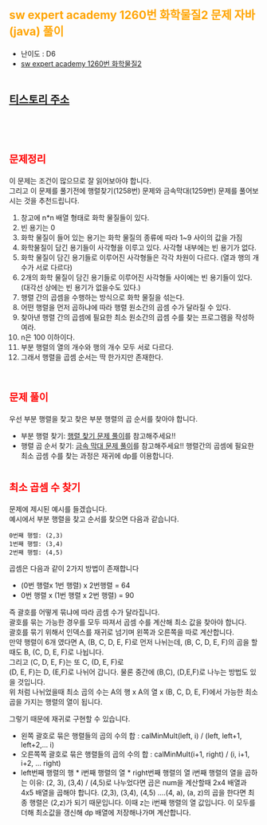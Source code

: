 # <span style="color: orange; font-weight:bold; font-size:17pt">sw expert academy 1260번 화학물질2 문제 자바(java)  풀이</span>
- 난이도 : D6
- [sw expert academy 1260번 화학물질2](https://swexpertacademy.com/main/code/problem/problemDetail.do?contestProbId=AV18OR16IuUCFAZN&categoryId=AV18OR16IuUCFAZN&categoryType=CODE)
<br><br>

## [티스토리 주소](https://hoho325.tistory.com/)
<br><br>

# <span style="color: red; font-weight:bold; font-size:15pt">문제정리</span>
이 문제는 조건이 많으므로 잘 읽어보아야 합니다.  
그리고 이 문제를 풀기전에 행렬찾기(1258번) 문제와 금속막대(1259번) 문제를 풀어보시는 것을 추천드립니다.
1. 창고에 n*n 배열 형태로 화학 물질들이 있다.
2. 빈 용기는 0
3. 화학 물질이 들어 있는 용기는 화학 물질의 종류에 따라 1~9 사이의 값을 가짐
4. 화학물질이 담긴 용기들이 사각형을 이루고 있다. 사각형 내부에는 빈 용기가 없다.
5. 화학 물질이 담긴 용기들로 이루어진 사각형들은 각각 차원이 다르다. (열과 행의 개수가 서로 다르다)
6. 2개의 화학 물질이 담긴 용기들로 이루어진 사각형들 사이에는 빈 용기들이 있다. (대각선 상에는 빈 용기가 없을수도 있다.)
7. 행렬 간의 곱셈을 수행하는 방식으로 화학 물질을 섞는다.
8. 어떤 행렬을 먼저 곱하냐에 따라 행렬 원소간의 곱셈 수가 달라질 수 있다.
9. 찾아낸 행렬 간의 곱셈에 필요한 최소 원소간의 곱셈 수를 찾는 프로그램을 작성하여라.
10. n은 100 이하이다.
11. 부분 행렬의 열의 개수와 행의 개수 모두 서로 다르다.
12. 그래서 행렬을 곱셈 순서는 딱 한가지만 존재한다.
<br><br>

# <span style="color: red; font-weight:bold; font-size:15pt">문제 풀이</span>
우선 부분 행렬을 찾고 찾은 부분 행렬의 곱 순서를 찾아야 합니다.
- 부분 행렬 찾기: [행렬 찾기 문제 풀이](https://github.com/wlgh325/sw_expert_academy/tree/master/1258(%ED%96%89%EB%A0%AC%EC%B0%BE%EA%B8%B0))를 참고해주세요!!
- 행렬 곱 순서 찾기: [금속 막대 문제 풀이](https://github.com/wlgh325/sw_expert_academy/tree/master/1259(%EA%B8%88%EC%86%8D%EB%A7%89%EB%8C%80))를 참고해주세요!!
행렬간의 곱셈에 필요한 최소 곱셈 수를 찾는 과정은 재귀에 dp를 이용합니다.

# <span style="color: red; font-weight:bold; font-size:15pt">최소 곱셈 수 찾기</span>
문제에 제시된 예시를 들겠습니다.  
예시에서 부분 행렬을 찾고 순서를 찾으면 다음과 같습니다.
```
0번째 행렬: (2,3)
1번째 행렬: (3,4)
2번째 행렬: (4,5)
```
곱셈은 다음과 같이 2가지 방법이 존재합니다
- (0번 행렬x 1번 행렬) x 2번행렬 = 64
- 0번 행렬 x (1번 행렬 x 2번 행렬) = 90

즉 괄호를 어떻게 묶냐에 따라 곰셈 수가 달라집니다.  
괄호를 묶는 가능한 경우를 모두 따져서 곱셈 수를 계산해 최소 값을 찾아야 합니다.   
괄호를 묶기 위해서 인덱스를 재귀로 넘기며 왼쪽과 오른쪽을 따로 계산합니다.   
만약 행렬이 6개 였다면 A, (B, C, D, E, F)로 먼저 나뉘는데, (B, C, D, E, F)의 곱을 할때도 B, (C, D, E, F)로 나뉩니다.   
그리고 (C, D, E, F)는 또 C, (D, E, F)로   
(D, E, F)는 D, (E,F)로 나뉘어 갑니다. 물론 중간에 (B,C), (D,E,F)로 나누는 방법도 있을 것입니다.  
위 처럼 나뉘었을때 최소 곱의 수는 A의 행 x A의 열 x (B, C, D, E, F)에서 가능한 최소 곱을 가지는 행렬의 열이 됩니다.  

그렇기 때문에 재귀로 구현할 수 있습니다.
- 왼쪽 괄호로 묶은 행렬들의 곱의 수의 합 : calMinMult(left, i) / (left, left+1, left+2,... i)
- 오른쪽쪽 괄호로 묶은 행렬들의 곱의 수의 합 : calMinMult(i+1, right) / (i, i+1, i+2, ... right)
- left번째 행렬의 행 * i번째 행렬의 열 * right번째 행렬의 열
    i번째 행렬의 열을 곱하는 이유: (2, 3), (3,4) / (4,5)로 나누었다면 곱은 num을 계산할때 2x4 배열과 4x5 배열을 곱해야 합니다.
    (2,3), (3,4), (4,5) ....(4, a), (a, z)의 곱을 한다면 최종 행렬은 (2,z)가 되기 때문입니다.
    이때 z는 i번째 행렬의 열 값입니다.
이 모두를 더해 최소값을 갱신해 dp 배열에 저장해나가며 계산합니다.